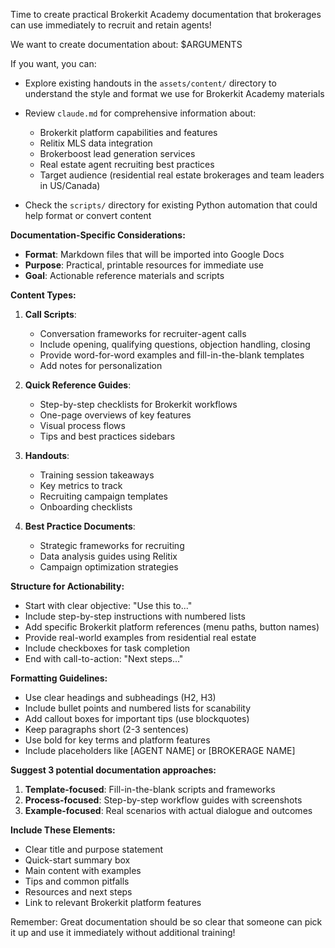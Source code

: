 Time to create practical Brokerkit Academy documentation that brokerages can use immediately to recruit and retain agents!

We want to create documentation about:
$ARGUMENTS

If you want, you can:
- Explore existing handouts in the `assets/content/` directory to understand the style and format we use for Brokerkit Academy materials

- Review `claude.md` for comprehensive information about:
  - Brokerkit platform capabilities and features
  - Relitix MLS data integration
  - Brokerboost lead generation services
  - Real estate agent recruiting best practices
  - Target audience (residential real estate brokerages and team leaders in US/Canada)

- Check the `scripts/` directory for existing Python automation that could help format or convert content

**Documentation-Specific Considerations:**

- **Format**: Markdown files that will be imported into Google Docs
- **Purpose**: Practical, printable resources for immediate use
- **Goal**: Actionable reference materials and scripts

**Content Types:**

1. **Call Scripts**:
   - Conversation frameworks for recruiter-agent calls
   - Include opening, qualifying questions, objection handling, closing
   - Provide word-for-word examples and fill-in-the-blank templates
   - Add notes for personalization

2. **Quick Reference Guides**:
   - Step-by-step checklists for Brokerkit workflows
   - One-page overviews of key features
   - Visual process flows
   - Tips and best practices sidebars

3. **Handouts**:
   - Training session takeaways
   - Key metrics to track
   - Recruiting campaign templates
   - Onboarding checklists

4. **Best Practice Documents**:
   - Strategic frameworks for recruiting
   - Data analysis guides using Relitix
   - Campaign optimization strategies

**Structure for Actionability:**
- Start with clear objective: "Use this to..."
- Include step-by-step instructions with numbered lists
- Add specific Brokerkit platform references (menu paths, button names)
- Provide real-world examples from residential real estate
- Include checkboxes for task completion
- End with call-to-action: "Next steps..."

**Formatting Guidelines:**
- Use clear headings and subheadings (H2, H3)
- Include bullet points and numbered lists for scanability
- Add callout boxes for important tips (use blockquotes)
- Keep paragraphs short (2-3 sentences)
- Use bold for key terms and platform features
- Include placeholders like [AGENT NAME] or [BROKERAGE NAME]

**Suggest 3 potential documentation approaches:**
1. **Template-focused**: Fill-in-the-blank scripts and frameworks
2. **Process-focused**: Step-by-step workflow guides with screenshots
3. **Example-focused**: Real scenarios with actual dialogue and outcomes

**Include These Elements:**
- Clear title and purpose statement
- Quick-start summary box
- Main content with examples
- Tips and common pitfalls
- Resources and next steps
- Link to relevant Brokerkit platform features

Remember: Great documentation should be so clear that someone can pick it up and use it immediately without additional training!
